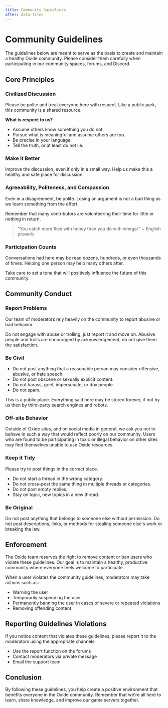 ```yaml
---
title: Community Guidelines
after: data-files
---
```


# Community Guidelines

The guidelines below are meant to serve as the basis to create and maintain a healthy Oxide community. Please consider them carefully when participating in our community spaces, forums, and Discord.

## Core Principles

### Civilized Discussion
Please be polite and treat everyone here with respect. Like a public park, this community is a shared resource.

**What is respect to us?**
- Assume others know something you do not.
- Pursue what is meaningful and assume others are too.
- Be precise in your language.
- Tell the truth, or at least do not lie.

### Make it Better
Improve the discussion, even if only in a small way. Help us make this a healthy and safe place for discussion.

### Agreeability, Politeness, and Compassion
Even in a disagreement, be polite. Losing an argument is not a bad thing as we learn something from the effort.

Remember that many contributors are volunteering their time for little or nothing in return.

> "You catch more flies with honey than you do with vinegar"
> ~ English proverb

### Participation Counts
Conversations had here may be read dozens, hundreds, or even thousands of times. Helping one person may help many others after.

Take care to set a tone that will positively influence the future of this community.

## Community Conduct

### Report Problems
Our team of moderators rely heavily on the community to report abusive or bad behavior.

Do not engage with abuse or trolling, just report it and move on. Abusive people and trolls are encouraged by acknowledgement, do not give them the satisfaction.

### Be Civil
- Do not post anything that a reasonable person may consider offensive, abusive, or hate speech.
- Do not post obscene or sexually explicit content.
- Do not harass, grief, impersonate, or dox people.
- Do not spam.

This is a public place. Everything said here may be stored forever, if not by us then by third-party search engines and robots.

### Off-site Behavior
Outside of Oxide sites, and on social media in general, we ask you not to behave in such a way that would reflect poorly on our community. Users who are found to be participating in toxic or illegal behavior on other sites may find themselves unable to use Oxide resources.

### Keep it Tidy
Please try to post things in the correct place.

- Do not start a thread in the wrong category.
- Do not cross-post the same thing in multiple threads or categories.
- Do not post empty replies.
- Stay on topic, new topics in a new thread.

### Be Original
Do not post anything that belongs to someone else without permission. Do not post descriptions, links, or methods for stealing someone else's work or breaking the law.

## Enforcement

The Oxide team reserves the right to remove content or ban users who violate these guidelines. Our goal is to maintain a healthy, productive community where everyone feels welcome to participate.

When a user violates the community guidelines, moderators may take actions such as:
- Warning the user
- Temporarily suspending the user
- Permanently banning the user in cases of severe or repeated violations
- Removing offending content

## Reporting Guidelines Violations

If you notice content that violates these guidelines, please report it to the moderators using the appropriate channels:
- Use the report function on the forums
- Contact moderators via private message
- Email the support team

## Conclusion

By following these guidelines, you help create a positive environment that benefits everyone in the Oxide community. Remember that we're all here to learn, share knowledge, and improve our game servers together. 